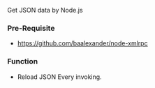 Get JSON data by Node.js

### Pre-Requisite

* https://github.com/baalexander/node-xmlrpc

### Function

* Reload JSON Every invoking.

